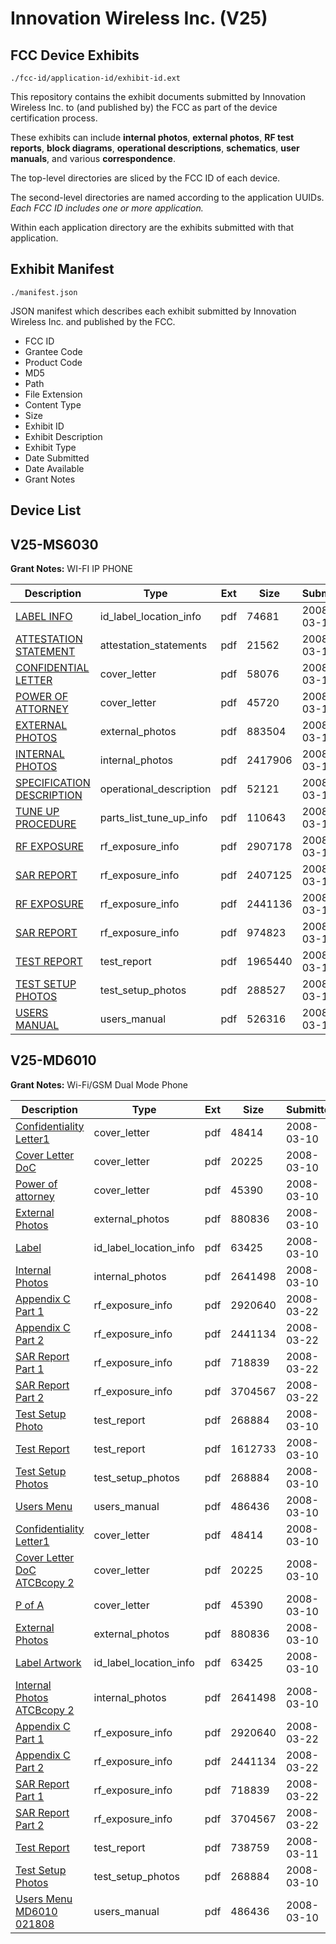 # Innovation Wireless Inc. (V25)
## FCC Device Exhibits

```
./fcc-id/application-id/exhibit-id.ext
```

This repository contains the exhibit documents submitted by Innovation Wireless Inc. to (and published by) the FCC as part of the device certification process.

These exhibits can include **internal photos**, **external photos**, **RF test reports**, **block diagrams**, **operational descriptions**, **schematics**, **user manuals**, and various **correspondence**.

The top-level directories are sliced by the FCC ID of each device.

The second-level directories are named according to the application UUIDs. *Each FCC ID includes one or more application.*

Within each application directory are the exhibits submitted with that application. 

## Exhibit Manifest

```
./manifest.json
```

JSON manifest which describes each exhibit submitted by Innovation Wireless Inc. and published by the FCC.

- FCC ID
- Grantee Code
- Product Code
- MD5
- Path
- File Extension
- Content Type
- Size
- Exhibit ID
- Exhibit Description
- Exhibit Type
- Date Submitted
- Date Available
- Grant Notes

## Device List
## V25-MS6030
**Grant Notes:** WI-FI IP PHONE

| Description | Type | Ext | Size | Submitted | Available |
| ----------- | ---- | --- | ---- | --------- | --------- |
| [LABEL INFO](V25-MS6030/0fdc616445e7eb21f5330f2253726340/914226.pdf) | id_label_location_info | pdf | 74681 | 2008-03-13 | 2008-03-14 |
| [ATTESTATION STATEMENT](V25-MS6030/0fdc616445e7eb21f5330f2253726340/914225.pdf) | attestation_statements | pdf | 21562 | 2008-03-13 | 2008-03-14 |
| [CONFIDENTIAL LETTER](V25-MS6030/0fdc616445e7eb21f5330f2253726340/914215.pdf) | cover_letter | pdf | 58076 | 2008-03-13 | 2008-03-14 |
| [POWER OF ATTORNEY](V25-MS6030/0fdc616445e7eb21f5330f2253726340/914223.pdf) | cover_letter | pdf | 45720 | 2008-03-13 | 2008-03-14 |
| [EXTERNAL PHOTOS](V25-MS6030/0fdc616445e7eb21f5330f2253726340/914221.pdf) | external_photos | pdf | 883504 | 2008-03-13 | 2008-03-14 |
| [INTERNAL PHOTOS](V25-MS6030/0fdc616445e7eb21f5330f2253726340/914222.pdf) | internal_photos | pdf | 2417906 | 2008-03-13 | 2008-03-14 |
| [SPECIFICATION DESCRIPTION](V25-MS6030/0fdc616445e7eb21f5330f2253726340/914224.pdf) | operational_description | pdf | 52121 | 2008-03-13 | 2008-03-14 |
| [TUNE UP PROCEDURE](V25-MS6030/0fdc616445e7eb21f5330f2253726340/914229.pdf) | parts_list_tune_up_info | pdf | 110643 | 2008-03-13 | 2008-03-14 |
| [RF EXPOSURE](V25-MS6030/0fdc616445e7eb21f5330f2253726340/914217.pdf) | rf_exposure_info | pdf | 2907178 | 2008-03-13 | 2008-03-14 |
| [SAR REPORT](V25-MS6030/0fdc616445e7eb21f5330f2253726340/914218.pdf) | rf_exposure_info | pdf | 2407125 | 2008-03-13 | 2008-03-14 |
| [RF EXPOSURE](V25-MS6030/0fdc616445e7eb21f5330f2253726340/914219.pdf) | rf_exposure_info | pdf | 2441136 | 2008-03-13 | 2008-03-14 |
| [SAR REPORT](V25-MS6030/0fdc616445e7eb21f5330f2253726340/914220.pdf) | rf_exposure_info | pdf | 974823 | 2008-03-13 | 2008-03-14 |
| [TEST REPORT](V25-MS6030/0fdc616445e7eb21f5330f2253726340/914216.pdf) | test_report | pdf | 1965440 | 2008-03-13 | 2008-03-14 |
| [TEST SETUP PHOTOS](V25-MS6030/0fdc616445e7eb21f5330f2253726340/914228.pdf) | test_setup_photos | pdf | 288527 | 2008-03-13 | 2008-03-14 |
| [USERS MANUAL](V25-MS6030/0fdc616445e7eb21f5330f2253726340/914227.pdf) | users_manual | pdf | 526316 | 2008-03-13 | 2008-03-14 |
## V25-MD6010
**Grant Notes:** Wi-Fi/GSM Dual Mode Phone

| Description | Type | Ext | Size | Submitted | Available |
| ----------- | ---- | --- | ---- | --------- | --------- |
| [Confidentiality Letter1](V25-MD6010/1a44485622684db9ed6cab288c3201d3/911728.pdf) | cover_letter | pdf | 48414 | 2008-03-10 | 2008-03-22 |
| [Cover Letter DoC](V25-MD6010/1a44485622684db9ed6cab288c3201d3/911729.pdf) | cover_letter | pdf | 20225 | 2008-03-10 | 2008-03-22 |
| [Power of attorney](V25-MD6010/1a44485622684db9ed6cab288c3201d3/911730.pdf) | cover_letter | pdf | 45390 | 2008-03-10 | 2008-03-22 |
| [External Photos](V25-MD6010/1a44485622684db9ed6cab288c3201d3/911731.pdf) | external_photos | pdf | 880836 | 2008-03-10 | 2008-03-22 |
| [Label](V25-MD6010/1a44485622684db9ed6cab288c3201d3/911733.pdf) | id_label_location_info | pdf | 63425 | 2008-03-10 | 2008-03-22 |
| [Internal Photos](V25-MD6010/1a44485622684db9ed6cab288c3201d3/911732.pdf) | internal_photos | pdf | 2641498 | 2008-03-10 | 2008-03-22 |
| [Appendix C Part 1](V25-MD6010/1a44485622684db9ed6cab288c3201d3/918066.pdf) | rf_exposure_info | pdf | 2920640 | 2008-03-22 | 2008-03-22 |
| [Appendix C Part 2](V25-MD6010/1a44485622684db9ed6cab288c3201d3/918067.pdf) | rf_exposure_info | pdf | 2441134 | 2008-03-22 | 2008-03-22 |
| [SAR Report Part 1](V25-MD6010/1a44485622684db9ed6cab288c3201d3/918068.pdf) | rf_exposure_info | pdf | 718839 | 2008-03-22 | 2008-03-22 |
| [SAR Report Part 2](V25-MD6010/1a44485622684db9ed6cab288c3201d3/918069.pdf) | rf_exposure_info | pdf | 3704567 | 2008-03-22 | 2008-03-22 |
| [Test Setup Photo](V25-MD6010/1a44485622684db9ed6cab288c3201d3/911738.pdf) | test_report | pdf | 268884 | 2008-03-10 | 2008-03-22 |
| [Test Report](V25-MD6010/1a44485622684db9ed6cab288c3201d3/912370.pdf) | test_report | pdf | 1612733 | 2008-03-10 | 2008-03-22 |
| [Test Setup Photos](V25-MD6010/1a44485622684db9ed6cab288c3201d3/911738.pdf) | test_setup_photos | pdf | 268884 | 2008-03-10 | 2008-03-22 |
| [Users Menu](V25-MD6010/1a44485622684db9ed6cab288c3201d3/911739.pdf) | users_manual | pdf | 486436 | 2008-03-10 | 2008-03-22 |
| [Confidentiality Letter1](V25-MD6010/3cc9e7e746b0eeab374d6bebe5eea728/911728.pdf) | cover_letter | pdf | 48414 | 2008-03-10 | 2008-03-22 |
| [Cover Letter DoC ATCBcopy 2](V25-MD6010/3cc9e7e746b0eeab374d6bebe5eea728/911729.pdf) | cover_letter | pdf | 20225 | 2008-03-10 | 2008-03-22 |
| [P of A](V25-MD6010/3cc9e7e746b0eeab374d6bebe5eea728/911730.pdf) | cover_letter | pdf | 45390 | 2008-03-10 | 2008-03-22 |
| [External Photos](V25-MD6010/3cc9e7e746b0eeab374d6bebe5eea728/911731.pdf) | external_photos | pdf | 880836 | 2008-03-10 | 2008-03-22 |
| [Label Artwork](V25-MD6010/3cc9e7e746b0eeab374d6bebe5eea728/911733.pdf) | id_label_location_info | pdf | 63425 | 2008-03-10 | 2008-03-22 |
| [Internal Photos ATCBcopy 2](V25-MD6010/3cc9e7e746b0eeab374d6bebe5eea728/911732.pdf) | internal_photos | pdf | 2641498 | 2008-03-10 | 2008-03-22 |
| [Appendix C Part 1](V25-MD6010/3cc9e7e746b0eeab374d6bebe5eea728/918066.pdf) | rf_exposure_info | pdf | 2920640 | 2008-03-22 | 2008-03-22 |
| [Appendix C Part 2](V25-MD6010/3cc9e7e746b0eeab374d6bebe5eea728/918067.pdf) | rf_exposure_info | pdf | 2441134 | 2008-03-22 | 2008-03-22 |
| [SAR Report Part 1](V25-MD6010/3cc9e7e746b0eeab374d6bebe5eea728/918068.pdf) | rf_exposure_info | pdf | 718839 | 2008-03-22 | 2008-03-22 |
| [SAR Report Part 2](V25-MD6010/3cc9e7e746b0eeab374d6bebe5eea728/918069.pdf) | rf_exposure_info | pdf | 3704567 | 2008-03-22 | 2008-03-22 |
| [Test Report](V25-MD6010/3cc9e7e746b0eeab374d6bebe5eea728/912541.pdf) | test_report | pdf | 738759 | 2008-03-11 | 2008-03-22 |
| [Test Setup Photos](V25-MD6010/3cc9e7e746b0eeab374d6bebe5eea728/911738.pdf) | test_setup_photos | pdf | 268884 | 2008-03-10 | 2008-03-22 |
| [Users Menu MD6010 021808](V25-MD6010/3cc9e7e746b0eeab374d6bebe5eea728/911739.pdf) | users_manual | pdf | 486436 | 2008-03-10 | 2008-03-22 |
